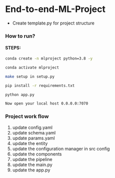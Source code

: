 # End-to-end-ML-Project

- Create template.py for project structure

### How to run?

#### STEPS:

```bash
conda create -n mlproject python=3.8 -y
```

```bash
conda activate mlproject
```

```bash
make setup in setup.py
```

```bash
pip install -r requirements.txt
```

```bash
python app.py
```

```bash
Now open your local host 0.0.0.0:7070 
```

### Project work flow

1. update config.yaml
2. update schema.yaml
3. update params.yaml
4. update the entity
5. update the configuration manager in src config
6. update the components
7. update the pipeline
8. update the main.py
9. update the app.py
